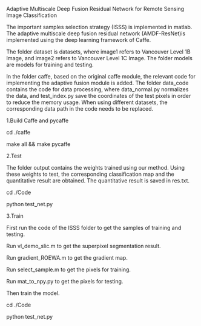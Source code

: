 Adaptive Multiscale Deep Fusion Residual Network for Remote Sensing Image Classification

The important samples selection strategy (ISSS) is implemented in matlab. The adaptive multiscale deep fusion residual network (AMDF-ResNet)is implemented using the deep learning framework of Caffe. 

The folder dataset is datasets, where image1 refers to Vancouver Level 1B Image, and image2 refers to Vancouver Level 1C Image. The folder models are models for training and testing.

In the folder caffe, based on the original caffe module, the relevant code for implementing the adaptive fusion module is added. The folder data_code contains the code for data processing, where data_normal.py normalizes the data, and test_index.py save the coordinates of the test pixels in order to reduce the memory usage. When using different datasets, the corresponding data path in the code needs to be replaced.

1.Build Caffe and pycaffe

cd ./caffe

make all && make pycaffe

2.Test

The folder output contains the weights trained using our method. Using these weights to test, the corresponding classification map and the quantitative result are obtained. The quantitative result is saved in res.txt.

cd ./Code

python test_net.py


3.Train

First run the code of the ISSS folder to get the samples of training and testing.

Run vl_demo_slic.m to get the superpixel segmentation result.

Run gradient_ROEWA.m to get the gradient map.

Run select_sample.m to get the pixels for training.

Run mat_to_npy.py to get the pixels for testing.

Then train the model.

cd ./Code

python test_net.py

